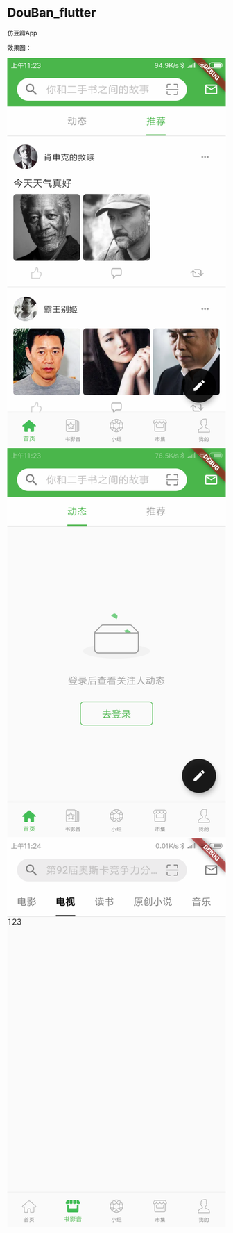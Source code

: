 # DouBan_flutter
仿豆瓣App

效果图：

![image](https://github.com/BlueTopsky/DouBan_flutter/blob/master/WechatIMG2.png)
![image](https://github.com/BlueTopsky/DouBan_flutter/blob/master/WechatIMG3.png)
![image](https://github.com/BlueTopsky/DouBan_flutter/blob/master/WechatIMG4.png)
